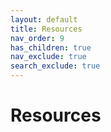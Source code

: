 ```yaml
---
layout: default
title: Resources
nav_order: 9
has_children: true
nav_exclude: true
search_exclude: true
---
```


# Resources
